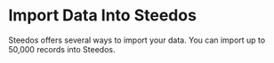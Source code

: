 # Import Data Into Steedos

Steedos offers several ways to import your data. You can import up to 50,000 records into Steedos.



<!-- ---
title: 数据导入
description: 本文档介绍系统管理员如何通过对象数据导入功能，批量导入来维护对象相关数据。
---

## 数据导入功能使用

### 导入入口

管理员登录进入系统后点击右上角的“⚙”--“设置”进入设置界面，当我们需要批量导入对象数据时点击“对象设置”->"数据导入”界面右上角的“新建”按钮，来自定义对象导入设置。

 ![](https://console.steedos.cn/api/files/images/Yxfss7K2L8AYRBv7g)

### 导入配置

点击新建，创建对象导入相关配置；

 ![](https://console.steedos.cn/api/files/images/ihzXCcEEgXwT9gay5)

* **导入描述**：填写创建记录的描述性说明文字；
* **导入对象**：选择需要批量导入的对象；
* **导入操作**：包含新增、更新，以及存在则更新，不存在则新增三种数据导入方式；
* **字段映射**：用来配置excel表格和对象字段的映射关系，通过点击“+新建”按钮来逐一增加导入相关字段信息；其中，**表头**部分填写excel表格里第一行的部分(excel表格必须拥有表头)，**导入对象的字段**选择导入对象上对应属性。当导入的某个属性是lookup或者master-detail类型时，使用**关联对象的key**来指定本列数据对应关联对象上哪个属性(类似reference_to_field)；不是lookup或者master-detail类型时则填写无效；
* **表示数据唯一性字段**：可通过设置字段来针对对象数据重复导入时跟进设置的字段来更新相关记录；


<alert type="tip">
用户简档在excel里填写的是admin，对应到profile对象上是profile的name，就在这一列填上“name”；此外，如果根据给定的简档name找不到对应的profile，例如表格里是test，没有名为test的简档，此条数据会报错被跳过，如果需要在报错的情况下仍然向数据库内导入profile=test的人员，勾选“**关联失败时保存key**”即可.

</alert>


以上配置完成后设置好后，对象导入配置记录详细页如下：

 ![对象配置页面](https://console.steedos.cn/api/files/images/wtkZTpdFJJLobCQp4)


### 数据导入

华炎魔方支持用户前台数据导入功能，对象数据导入映射关系配置完成后，同时用户对配置的导入对象有新增权限，此时就在相关对象的列表页出现“导入数据”的按钮来执行数据导入操作。

 ![](https://console.steedos.cn/api/files/images/w3HafnvrwgHYkjqyw)

点击“导入数据”按钮，选择管理员配置好的数据导入记录，同时可以在弹出的记录页下载导入模版；

 ![](https://console.steedos.cn/api/files/images/S3idXen7gfzeCBzx2)

上传维护好的导入信息，点击“**提交**”保存导入信息，同时进行数据导入操作。

 ![](https://console.steedos.cn/api/files/images/hFHgEs3KtPeoHZe2p)

### 导入结果

导入完成后，页面顶部会提示导入完成，同时可以点击查看导入的详细信息。

 ![](https://console.steedos.cn/api/files/images/ETmX5AatHFeL23EMu)

若无报错，则导入成功，显示相应导入记录数，同时相应对象列表可以看到相关数据。

 ![](https://console.steedos.cn/api/files/images/oB3Astb4i634mwRQ4)

若有报错，会显示在数据导入的**错误信息**字段里，刷新页面即可看到。调整相应错误数据或者检查对象配置的映射关系重新进行导入操作即可。

 ![](https://console.steedos.cn/api/files/images/tkctaQP8cnBmqYHKC)另外，管理员能够后后台配置的导入记录中能够看到所有的导入明细记录情况，点击记录序号，也可以查看导入完成后的相关信息。

 ![](https://console.steedos.cn/api/files/images/qthEZ8RzWjnvuK5sh) -->
